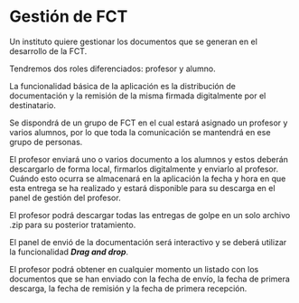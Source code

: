 # Gestión de FCT

Un instituto quiere gestionar los documentos que se generan en el desarrollo de la FCT.

Tendremos dos roles diferenciados: profesor y alumno.

La funcionalidad básica de la aplicación es la distribución de documentación y la remisión de la misma firmada digitalmente por el destinatario.

Se dispondrá de un grupo de FCT en el cual estará asignado un profesor y varios alumnos, por lo que toda la comunicación se mantendrá en ese grupo de personas.

El profesor enviará uno o varios documento a los alumnos y estos deberán descargarlo de forma local, firmarlos digitalmente y enviarlo al profesor. Cuándo esto ocurra se almacenará en la aplicación la fecha y hora en que esta entrega se ha realizado y estará disponible para su descarga en el panel de gestión del profesor.

El profesor podrá descargar todas las entregas de golpe en un solo archivo .zip para su posterior tratamiento.

El panel de envió de la documentación será interactivo y se deberá utilizar la funcionalidad ***Drag and drop***.

El profesor podrá obtener en cualquier momento un listado con los documentos que se han enviado con la fecha de envío, la fecha de primera descarga, la fecha de remisión y la fecha de primera recepción.
